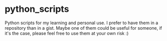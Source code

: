 # python_scripts
Python scripts for my learning and personal use. 
I prefer to have them in a repository than in a gist.
Maybe one of them could be useful for someone, if it's the case, please feel free to use them at your own risk :) 
